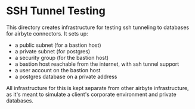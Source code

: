 # SSH Tunnel Testing

This directory creates infrastructure for testing ssh tunneling to
databases for airbyte connectors.  It sets up:

* a public subnet (for a bastion host)
* a private subnet (for postgres)
* a security group (for the bastion host)
* a bastion host reachable from the internet, with ssh tunnel support
* a user account on the bastion host
* a postgres database on a private address

All infrastructure for this is kept separate from other airbyte 
infrastructure, as it's meant to simulate a client's corporate
environment and private databases.

